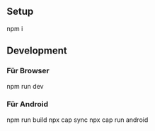 ## Setup

npm i

## Development

### Für Browser

npm run dev

### Für Android

npm run build
npx cap sync
npx cap run android
